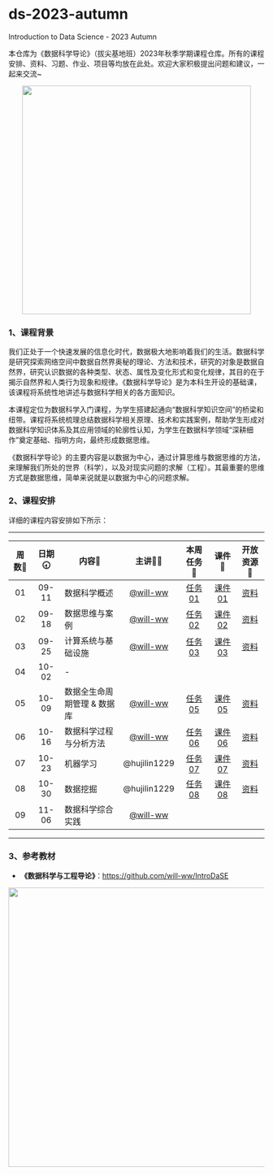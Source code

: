 # ds-2023-autumn
Introduction to Data Science - 2023 Autumn

本仓库为《数据科学导论》（拔尖基地班）2023年秋季学期课程仓库。所有的课程安排、资料、习题、作业、项目等均放在此处。欢迎大家积极提出问题和建议，一起来交流~

<div align=center>
<img src="https://github.com/X-lab2017/ds-2023-autumn/assets/15010826/4d17645c-b064-4331-8565-ebd2de2cb113" width="450px">
</div>

### 1、课程背景

我们正处于一个快速发展的信息化时代，数据极大地影响着我们的生活。数据科学是研究探索网络空间中数据自然界奥秘的理论、方法和技术，研究的对象是数据自然界，研究认识数据的各种类型、状态、属性及变化形式和变化规律，其目的在于揭示自然界和人类行为现象和规律。《数据科学导论》是为本科生开设的基础课，该课程将系统性地讲述与数据科学相关的各方面知识。

本课程定位为数据科学入门课程，为学生搭建起通向“数据科学知识空间”的桥梁和纽带。课程将系统梳理总结数据科学相关原理、技术和实践案例，帮助学生形成对数据科学知识体系及其应用领域的轮廓性认知，为学生在数据科学领域“深耕细作”奠定基础、指明方向，最终形成数据思维。

《数据科学导论》的主要内容是以数据为中心，通过计算思维与数据思维的方法，来理解我们所处的世界（科学），以及对现实问题的求解（工程）。其最重要的思维方式是数据思维，简单来说就是以数据为中心的问题求解。

### 2、课程安排

详细的课程内容安排如下所示：

---


| 周数📆 | 日期🕣 | 内容📒 | 主讲💂‍♂️ | 本周任务 📌| 课件📘 |开放资源📂 |
| :----: | :----: | ------ | :----------------------------------------: | :-----------------------------------------------------: | :--------------------------------------------------------------------------------: | :-------------------------------------------------------------: |
|   01   | 09-11 | 数据科学概述 | [@will-ww](https://github.com/will-ww) | [任务01](https://github.com/X-lab2017/ds-2023-autumn/issues/1) |[课件01](https://github.com/X-lab2017/ds-2023-autumn/tree/main/lecture01) |[资料](https://github.com/X-lab2017/ds-2023-autumn/tree/main/resource) |
|   02   | 09-18 | 数据思维与案例 | [@will-ww](https://github.com/will-ww) |[任务02](https://github.com/X-lab2017/ds-2023-autumn/issues/3)  |[课件02](https://github.com/X-lab2017/ds-2023-autumn/tree/main/lecture02)|[资料](https://github.com/X-lab2017/ds-2023-autumn/tree/main/resource) |
|   03   | 09-25 | 计算系统与基础设施 | [@will-ww](https://github.com/will-ww) |[任务03](https://github.com/X-lab2017/ds-2023-autumn/issues/7)|[课件03](https://github.com/X-lab2017/ds-2023-autumn/tree/main/lecture03) |[资料](https://github.com/X-lab2017/ds-2023-autumn/tree/main/resource) |
|   04   | 10-02 | - |  |     |    |    |
|   05   | 10-09 | 数据全生命周期管理 & 数据库 | [@will-ww](https://github.com/will-ww) | [任务05](https://github.com/X-lab2017/ds-2023-autumn/issues/8) | [课件05](https://github.com/X-lab2017/ds-2023-autumn/tree/main/lecture05) | [资料](https://github.com/X-lab2017/ds-2023-autumn/tree/main/resource) |
|   06   | 10-16 | 数据科学过程与分析方法 | [@will-ww](https://github.com/will-ww) | [任务06](https://github.com/X-lab2017/ds-2023-autumn/issues/11) |[课件06](https://github.com/X-lab2017/ds-2023-autumn/tree/main/lecture06) |[资料](https://github.com/X-lab2017/ds-2023-autumn/tree/main/resource) |
|   07   | 10-23 | 机器学习 | @hujilin1229 | [任务07](https://github.com/X-lab2017/ds-2023-autumn/issues/13)  |[课件07](https://github.com/X-lab2017/ds-2023-autumn/tree/main/lecture07) | [资料](https://github.com/X-lab2017/ds-2023-autumn/tree/main/resource)   |
|   08   | 10-30 | 数据挖掘 | @hujilin1229 | [任务08](https://github.com/X-lab2017/ds-2023-autumn/issues/14) |[课件08](https://github.com/X-lab2017/ds-2023-autumn/tree/main/lecture08)   | [资料](https://github.com/X-lab2017/ds-2023-autumn/tree/main/resource)   |
|   09   | 11-06 | 数据科学综合实践 | [@will-ww](https://github.com/will-ww) |     |    |    |

---


### 3、参考教材

- **《数据科学与工程导论》**：https://github.com/will-ww/IntroDaSE

<div align=center>
<img src="https://github.com/X-lab2017/ds-2023-autumn/assets/15010826/10aa5862-d514-493b-a119-fb40d9f17499" width="550px">
</div>


